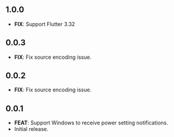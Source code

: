 ## 1.0.0

- **FIX**: Support Flutter 3.32

## 0.0.3

- **FIX**: Fix source encoding issue.

## 0.0.2

- **FIX**: Fix source encoding issue.

## 0.0.1

- **FEAT**: Support Windows to receive power setting notifications.
- Initial release.
